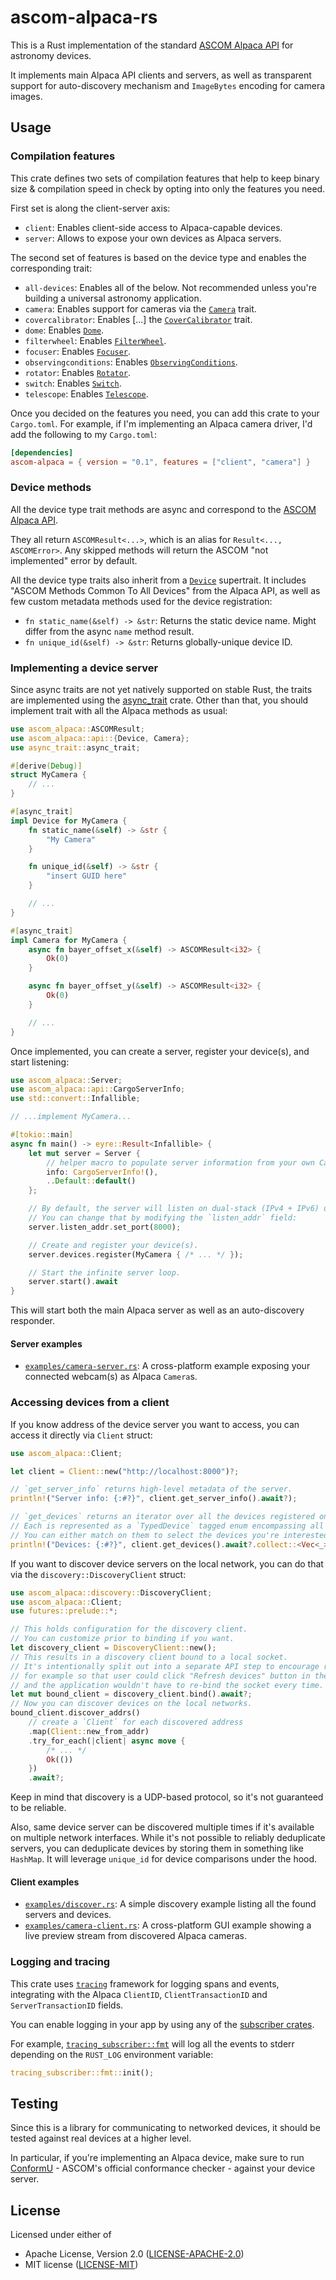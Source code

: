 # ascom-alpaca-rs

<!-- DO NOT EDIT: the rest of this file is autogenerated from `src/lib.rs` by `cargo rdme`. -->
<!-- cargo-rdme start -->

This is a Rust implementation of the standard [ASCOM Alpaca API](https://ascom-standards.org/api/) for astronomy devices.

It implements main Alpaca API clients and servers, as well as transparent support for auto-discovery mechanism and `ImageBytes` encoding for camera images.

## Usage

### Compilation features

This crate defines two sets of compilation features that help to keep binary size & compilation speed in check by opting into only the features you need.

First set is along the client-server axis:

- `client`: Enables client-side access to Alpaca-capable devices.
- `server`: Allows to expose your own devices as Alpaca servers.

The second set of features is based on the device type and enables the corresponding trait:

- `all-devices`: Enables all of the below. Not recommended unless you're building a universal astronomy application.
- `camera`: Enables support for cameras via the [`Camera`](https://docs.rs/ascom-alpaca/latest/ascom_alpaca/api/trait.Camera.html) trait.
- `covercalibrator`: Enables [...] the [`CoverCalibrator`](https://docs.rs/ascom-alpaca/latest/ascom_alpaca/api/trait.CoverCalibrator.html) trait.
- `dome`: Enables [`Dome`](https://docs.rs/ascom-alpaca/latest/ascom_alpaca/api/trait.Dome.html).
- `filterwheel`: Enables [`FilterWheel`](https://docs.rs/ascom-alpaca/latest/ascom_alpaca/api/trait.FilterWheel.html).
- `focuser`: Enables [`Focuser`](https://docs.rs/ascom-alpaca/latest/ascom_alpaca/api/trait.Focuser.html).
- `observingconditions`: Enables [`ObservingConditions`](https://docs.rs/ascom-alpaca/latest/ascom_alpaca/api/trait.ObservingConditions.html).
- `rotator`: Enables [`Rotator`](https://docs.rs/ascom-alpaca/latest/ascom_alpaca/api/trait.Rotator.html).
- `switch`: Enables [`Switch`](https://docs.rs/ascom-alpaca/latest/ascom_alpaca/api/trait.Switch.html).
- `telescope`: Enables [`Telescope`](https://docs.rs/ascom-alpaca/latest/ascom_alpaca/api/trait.Telescope.html).

Once you decided on the features you need, you can add this crate to your `Cargo.toml`. For example, if I'm implementing an Alpaca camera driver, I'd add the following to my `Cargo.toml`:

```toml
[dependencies]
ascom-alpaca = { version = "0.1", features = ["client", "camera"] }
```

### Device methods

All the device type trait methods are async and correspond to the [ASCOM Alpaca API](https://ascom-standards.org/api/).

They all return `ASCOMResult<...>`, which is an alias for `Result<..., ASCOMError>`. Any skipped methods will return the ASCOM "not implemented" error by default.

All the device type traits also inherit from a [`Device`](https://docs.rs/ascom-alpaca/latest/ascom_alpaca/api/trait.Device.html) supertrait. It includes "ASCOM Methods Common To All Devices" from the Alpaca API, as well as few custom metadata methods used for the device registration:

- `fn static_name(&self) -> &str`: Returns the static device name. Might differ from the async `name` method result.
- `fn unique_id(&self) -> &str`: Returns globally-unique device ID.

### Implementing a device server

Since async traits are not yet natively supported on stable Rust, the traits are implemented using the [async_trait](https://crates.io/crates/async-trait) crate. Other than that, you should implement trait with all the Alpaca methods as usual:

```rust
use ascom_alpaca::ASCOMResult;
use ascom_alpaca::api::{Device, Camera};
use async_trait::async_trait;

#[derive(Debug)]
struct MyCamera {
    // ...
}

#[async_trait]
impl Device for MyCamera {
    fn static_name(&self) -> &str {
        "My Camera"
    }

    fn unique_id(&self) -> &str {
        "insert GUID here"
    }

    // ...
}

#[async_trait]
impl Camera for MyCamera {
    async fn bayer_offset_x(&self) -> ASCOMResult<i32> {
        Ok(0)
    }

    async fn bayer_offset_y(&self) -> ASCOMResult<i32> {
        Ok(0)
    }

    // ...
}
```

Once implemented, you can create a server, register your device(s), and start listening:

```rust
use ascom_alpaca::Server;
use ascom_alpaca::api::CargoServerInfo;
use std::convert::Infallible;

// ...implement MyCamera...

#[tokio::main]
async fn main() -> eyre::Result<Infallible> {
    let mut server = Server {
        // helper macro to populate server information from your own Cargo.toml
        info: CargoServerInfo!(),
        ..Default::default()
    };

    // By default, the server will listen on dual-stack (IPv4 + IPv6) unspecified address with a randomly assigned port.
    // You can change that by modifying the `listen_addr` field:
    server.listen_addr.set_port(8000);

    // Create and register your device(s).
    server.devices.register(MyCamera { /* ... */ });

    // Start the infinite server loop.
    server.start().await
}
```

This will start both the main Alpaca server as well as an auto-discovery responder.

#### Server examples

- [`examples/camera-server.rs`](https://github.com/RReverser/ascom-alpaca-rs/blob/main/examples/camera-server.rs):
  A cross-platform example exposing your connected webcam(s) as Alpaca `Camera`s.

### Accessing devices from a client

If you know address of the device server you want to access, you can access it directly via `Client` struct:

```rust
use ascom_alpaca::Client;

let client = Client::new("http://localhost:8000")?;

// `get_server_info` returns high-level metadata of the server.
println!("Server info: {:#?}", client.get_server_info().await?);

// `get_devices` returns an iterator over all the devices registered on the server.
// Each is represented as a `TypedDevice` tagged enum encompassing all the device types as corresponding trait objects.
// You can either match on them to select the devices you're interested in, or, say, just print all of them:
println!("Devices: {:#?}", client.get_devices().await?.collect::<Vec<_>>());
```

If you want to discover device servers on the local network, you can do that via the `discovery::DiscoveryClient` struct:

```rust
use ascom_alpaca::discovery::DiscoveryClient;
use ascom_alpaca::Client;
use futures::prelude::*;

// This holds configuration for the discovery client.
// You can customize prior to binding if you want.
let discovery_client = DiscoveryClient::new();
// This results in a discovery client bound to a local socket.
// It's intentionally split out into a separate API step to encourage reuse,
// for example so that user could click "Refresh devices" button in the UI
// and the application wouldn't have to re-bind the socket every time.
let mut bound_client = discovery_client.bind().await?;
// Now you can discover devices on the local networks.
bound_client.discover_addrs()
    // create a `Client` for each discovered address
    .map(Client::new_from_addr)
    .try_for_each(|client| async move {
        /* ... */
        Ok(())
    })
    .await?;
```

Keep in mind that discovery is a UDP-based protocol, so it's not guaranteed to be reliable.

Also, same device server can be discovered multiple times if it's available on multiple network interfaces.
While it's not possible to reliably deduplicate servers, you can deduplicate devices by storing them in something like `HashMap`.
It will leverage `unique_id` for device comparisons under the hood.

#### Client examples

- [`examples/discover.rs`](https://github.com/RReverser/ascom-alpaca-rs/blob/main/examples/discover.rs):
  A simple discovery example listing all the found servers and devices.
- [`examples/camera-client.rs`](https://github.com/RReverser/ascom-alpaca-rs/blob/main/examples/camera-client.rs):
  A cross-platform GUI example showing a live preview stream from discovered Alpaca cameras.

### Logging and tracing

This crate uses [`tracing`](https://crates.io/crates/tracing) framework for logging spans and events, integrating with the Alpaca `ClientID`, `ClientTransactionID` and `ServerTransactionID` fields.

You can enable logging in your app by using any of the [subscriber crates](https://crates.io/crates/tracing#ecosystem).

For example, [`tracing_subscriber::fmt`](https://docs.rs/tracing-subscriber/latest/tracing_subscriber/fmt/index.html) will log all the events to stderr depending on the `RUST_LOG` environment variable:

```rust
tracing_subscriber::fmt::init();
```

## Testing

Since this is a library for communicating to networked devices, it should be tested against real devices at a higher level.

In particular, if you're implementing an Alpaca device, make sure to run [ConformU](https://github.com/ASCOMInitiative/ConformU) - ASCOM's official conformance checker - against your device server.

## License

Licensed under either of

- Apache License, Version 2.0 ([LICENSE-APACHE-2.0](LICENSE-APACHE-2.0))
- MIT license ([LICENSE-MIT](LICENSE-MIT))

<!-- cargo-rdme end -->
